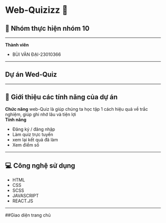 # Web-Quizizz 🎯

## 👥  Nhóm thực hiện **nhóm 10**  
---  

**Thành viên**  
- BÙI VĂN ĐẠI-23010366
---  

## Dự án Wed-Quiz  
---  
## 📌 Giới thiệu các tính năng của dự án  
**Chức năng** web-Quiz là giúp chúng ta học tập 1 cách hiệu quả về trắc nghiệm, giúp ghi nhớ lâu và tiện lợi   
**Tính năng**  
- Đăng ký / đăng nhập
- Làm quiz trực tuyến
- xem lại kết quả đã làm 
- Xem điểm số

---  
## 💻 Công nghệ sử dụng  
- HTML
- CSS
- SCSS
- JAVASCRIPT
- REACT.JS
---  
##Giao diện trang chủ  

  

